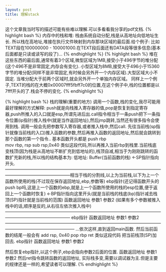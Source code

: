 ```yaml
---
layout: post
title: 理解stack
---
```

这个文章我当时写的描述可能有些难以理解.可以多看看我分享的pdf文档.
{% highlight bash %}
内存中的栈和堆:
栈由系统自动分配,栈是从高地址向低地址生长.
所以栈在高地址,堆接在执行文件映射到内存那块区域的最后面.给个例子:
比如TEXT段在100000000 - 100001000.在TEXT段后面还有DATA段等很多信息(基本后面都是只读或读写的段了)…
{% endhighlight %}
{% highlight bash %}
堆在这些东西的最后面,通常有着3个区域,微型区域为1MB,接受小于496字节的堆分配(这个496不是非常固定,内存会有变化).
小型区域为8MB,接受大于496小于15360字节的堆分配(同样不是非常固定,有时候会另外开一个内存区域).大型区域大小不固定.
当堆分配大于前两个区域时,就会另外开一个单独内存区域。
同样上一个例子,TEXT的栈的在大概0x00007fff5fbff7c0的位置,在这个例子中,栈的位置都是以7fff开头的了.栈会不停的变化.
{% endhighlight %}

{% highlight bash %}
栈的理解(重要的地方)
  调用一个函数,栈的变化,我尽可能用最好理解的方式解释:
    push就是向栈推入寄存器的值,pop是恢复到指定寄存器,push所推入的入口就是esp,所谓先进后出.call指令相当于一条push把下一条指令位置(ip指针)推入栈中(就是当作返回地址),然后jmp跳转,当然还有很多指令会使用到栈.
    调用一般会先把参数写入寄存器,或者推入栈中,然后call.
  先往当前栈(sp指针就像当前栈的入口)推入函数的参数,然后再推入函数的返回地址,然后就会跳转到那个函数的第一个指令..
    基本函数开头都是
   push       rbp                                     
   mov       rbp, rsp
   sub        rsp,0x40
类似这段代码,所以再推入当前rbp到栈里.当前栈底变栈顶(因为栈是从高地址不断扩充到低地址的),栈顶自减,相当于为刚刚跳转的函数扩充新的栈,所以栈的结构基本为:
低地址: Buffer(当前函数的栈)          <-SP指针指向开头.
              ———————————————————————————————————————————————————相当于栈的分割线,以上为当前栈,以下为上一个函数所使用的栈(不过现在保存返回地址,ebp,参数等)
              ebp指针(还记得函数开头的push  bp吗,这是上一个函数的ebp,就是上一个函数所使用的栈的esp位置,便于返回上一个函数时恢复)        <-BP指针指向这里开头(就是当前栈的栈底(bp)指针减去栈顶(SP)指针就是当前栈的范围)
              函数返回地址
              参数1
              参数2 (如果有多个参数被推入栈中的话,顺序是反的,从右往左依次推入栈中)
              ———————————————————————————————————————————————————
              ebp指针
              函数返回地址
              参数1
              参数2
             ————————————————————————————————————————————————————
            ...依次这样,直到返回main函数.
然后当前函数的结尾一般会有
add        rsp, 0x40
 pop        rbp
 ret 
类似这段代码
把当前栈顶(SP)加回去.
              ebp指针
              函数返回地址
              参数1
              参数2
           
然后恢复ebp指针,以这个例子,ebp会指向参数2后面的位置.
              函数返回地址
              参数1
              参数2
然后ret指令跳转函数的返回地址,
实际栈多变,需要以调试器为主.但是主要的规律还是一样的,希望读者可以理解.
{% endhighlight %}